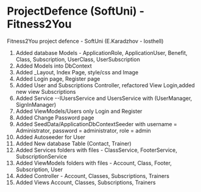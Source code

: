 # ProjectDefence (SoftUni) - Fitness2You
Fitness2You project defence - SoftUni (E.Karadzhov - losthell)

1. Added database Models - ApplicationRole, ApplicationUser, Benefit, Class, Subscription, UserClass, UserSubscription
2. Added Models into DbContext
3. Added _Layout, Index Page, style/css and Image
4. Added Login page, Register page
5. Added User and Subscriptions Controller, refactored View Login,added new view Subscriptions
6. Added Service --IUsersService and UsersService with (UserManager, SignInManager)
7. Added ViewModels/Users only Login and Register
8. Added Change Password page
9. Added SeedData/ApplicationDbContextSeeder with username = Administrator, password = administrator, role = admin
10. Added Autoseeder for User
11. Added New database Table (Contact, Trainer)
12. Added Services folders with files - ClassService, FooterService, SubscriptionService
13. Added ViewModels folders with files - Account, Class, Footer, Subscription, User
14. Added Controller - Account, Classes, Subscriptions, Trainers
15. Added Views Account, Classes, Subscriptions, Trainers
